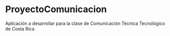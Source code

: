 ProyectoComunicacion
====================

Aplicación a desarrollar para la clase de Comunicación Técnica Tecnológico de Costa Rica 
